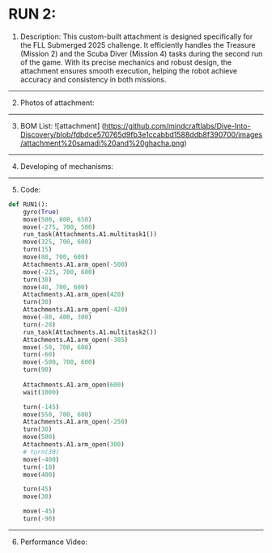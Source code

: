 # RUN 2:

1) Description:
This custom-built attachment is designed specifically for the FLL Submerged 2025 challenge. It efficiently handles the Treasure (Mission 2) and the Scuba Diver (Mission 4) tasks during the second run of the game. With its precise mechanics and robust design, the attachment ensures smooth execution, helping the robot achieve accuracy and consistency in both missions.
----

2) Photos of attachment:
----

3) BOM List:
![attachment] (https://github.com/mindcraftlabs/Dive-Into-Discovery/blob/fdbdce570765d9fb3e1ccabbd1588ddb8f390700/images/attachment%20samadi%20and%20ghacha.png)
----

4) Developing of mechanisms:
----

5) Code:

```python
def RUN1():
    gyro(True)
    move(500, 800, 650)
    move(-275, 700, 500)
    run_task(Attachments.A1.multitask1())
    move(325, 700, 600)
    turn(15) 
    move(80, 700, 600)
    Attachments.A1.arm_open(-500)
    move(-225, 700, 600) 
    turn(30)
    move(40, 700, 600) 
    Attachments.A1.arm_open(420)
    turn(30)
    Attachments.A1.arm_open(-420)
    move(-80, 400, 300)
    turn(-28)
    run_task(Attachments.A1.multitask2())
    Attachments.A1.arm_open(-385)
    move(-50, 700, 600)
    turn(-60)
    move(-500, 700, 600)
    turn(90)
    
    Attachments.A1.arm_open(600)
    wait(1000)

    turn(-145)
    move(550, 700, 600)
    Attachments.A1.arm_open(-250)
    turn(30)
    move(500)
    Attachments.A1.arm_open(300)
    # turn(30)
    move(-400)
    turn(-10)
    move(400)

    turn(45)
    move(30)

    move(-45)
    turn(-90)
```
----


6) Performance Video:
